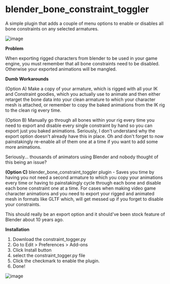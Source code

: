 # blender_bone_constraint_toggler
 A simple plugin that adds a couple of menu options to enable or disables all bone constraints on any selected armatures.
 
 ![image](https://github.com/TheConceptBoy/blender_bone_constraint_toggler/assets/52581279/081a3142-27e7-45e4-ab0c-f36ec6eec1b0)
 
 **Problem** 
 
 When exporting rigged characters from blender to be used in your game engine, you must remember that all bone constraints need to be disabled. Otherwise your exported animations will be mangled. 

**Dumb Workarounds**

(Option A) Make a copy of your armature, which is rigged with all your IK and Constraint goodies, which you actually use to animate and then  either retarget the bone data into your clean armature to which your character mesh is attached, or remember to copy the baked animations from the IK rig to the clean rig every time.

(Option B) Manually go through all bones within your rig  every time you need to export and disable every single constraint by hand so you can export just you baked animations. Seriously, I don't understand why the export option doesn't already have this in place. Oh and don't forget to now painstakingly re-enable all of them one at a time if you want to add some more animations.


Seriously... thousands of animators using Blender and nobody thought of this being an issue? 
 
 
 **(Option C)**
 blender_bone_constraint_toggler plugin - Saves you time by having you not need a second armature to which you copy your animations every time or having to painstakingly cycle through each bone and disable each bone constraint one at a time.
 For cases when making video game character animations and you need to export your rigged and animated mesh in formats like GLTF which, will get messed up if you forget to disable your constraints.
 
 This should really be an export option and it should've been stock feature of Blender about 10 years ago.

**Installation**

1) Download the constraint_togger.py
2) Go to Edit > Preferences > Add-ons
3) Click Install button
4) select the constraint_togger.py file
5) Click the checkmark to enable the plugin.
6) Done!
 

![image](https://github.com/TheConceptBoy/blender_bone_constraint_toggler/assets/52581279/c168a8d0-9582-4901-a48c-885912585cf5)


